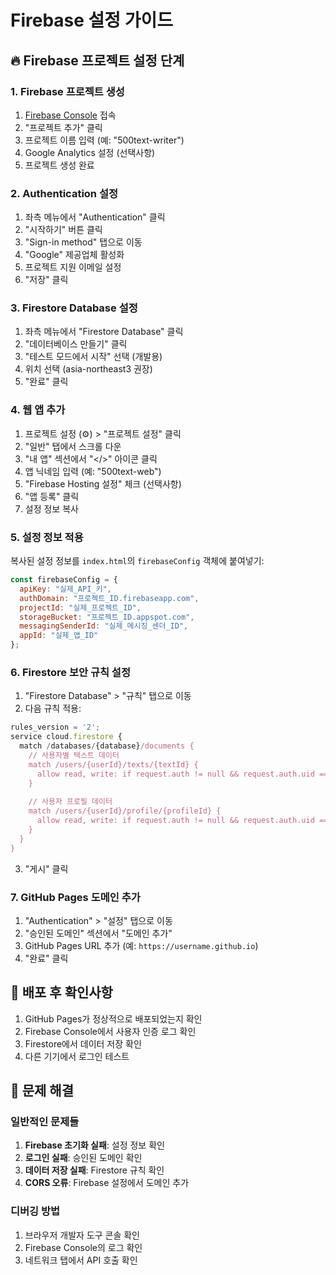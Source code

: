 # Firebase 설정 가이드

## 🔥 Firebase 프로젝트 설정 단계

### 1. Firebase 프로젝트 생성
1. [Firebase Console](https://console.firebase.google.com) 접속
2. "프로젝트 추가" 클릭
3. 프로젝트 이름 입력 (예: "500text-writer")
4. Google Analytics 설정 (선택사항)
5. 프로젝트 생성 완료

### 2. Authentication 설정
1. 좌측 메뉴에서 "Authentication" 클릭
2. "시작하기" 버튼 클릭
3. "Sign-in method" 탭으로 이동
4. "Google" 제공업체 활성화
5. 프로젝트 지원 이메일 설정
6. "저장" 클릭

### 3. Firestore Database 설정
1. 좌측 메뉴에서 "Firestore Database" 클릭
2. "데이터베이스 만들기" 클릭
3. "테스트 모드에서 시작" 선택 (개발용)
4. 위치 선택 (asia-northeast3 권장)
5. "완료" 클릭

### 4. 웹 앱 추가
1. 프로젝트 설정 (⚙️) > "프로젝트 설정" 클릭
2. "일반" 탭에서 스크롤 다운
3. "내 앱" 섹션에서 "</>" 아이콘 클릭
4. 앱 닉네임 입력 (예: "500text-web")
5. "Firebase Hosting 설정" 체크 (선택사항)
6. "앱 등록" 클릭
7. 설정 정보 복사

### 5. 설정 정보 적용
복사된 설정 정보를 `index.html`의 `firebaseConfig` 객체에 붙여넣기:

```javascript
const firebaseConfig = {
  apiKey: "실제_API_키",
  authDomain: "프로젝트_ID.firebaseapp.com",
  projectId: "실제_프로젝트_ID",
  storageBucket: "프로젝트_ID.appspot.com",
  messagingSenderId: "실제_메시징_센더_ID",
  appId: "실제_앱_ID"
};
```

### 6. Firestore 보안 규칙 설정
1. "Firestore Database" > "규칙" 탭으로 이동
2. 다음 규칙 적용:

```javascript
rules_version = '2';
service cloud.firestore {
  match /databases/{database}/documents {
    // 사용자별 텍스트 데이터
    match /users/{userId}/texts/{textId} {
      allow read, write: if request.auth != null && request.auth.uid == userId;
    }
    
    // 사용자 프로필 데이터
    match /users/{userId}/profile/{profileId} {
      allow read, write: if request.auth != null && request.auth.uid == userId;
    }
  }
}
```

3. "게시" 클릭

### 7. GitHub Pages 도메인 추가
1. "Authentication" > "설정" 탭으로 이동
2. "승인된 도메인" 섹션에서 "도메인 추가"
3. GitHub Pages URL 추가 (예: `https://username.github.io`)
4. "완료" 클릭

## 🚀 배포 후 확인사항

1. GitHub Pages가 정상적으로 배포되었는지 확인
2. Firebase Console에서 사용자 인증 로그 확인
3. Firestore에서 데이터 저장 확인
4. 다른 기기에서 로그인 테스트

## 🔧 문제 해결

### 일반적인 문제들
1. **Firebase 초기화 실패**: 설정 정보 확인
2. **로그인 실패**: 승인된 도메인 확인
3. **데이터 저장 실패**: Firestore 규칙 확인
4. **CORS 오류**: Firebase 설정에서 도메인 추가

### 디버깅 방법
1. 브라우저 개발자 도구 콘솔 확인
2. Firebase Console의 로그 확인
3. 네트워크 탭에서 API 호출 확인
